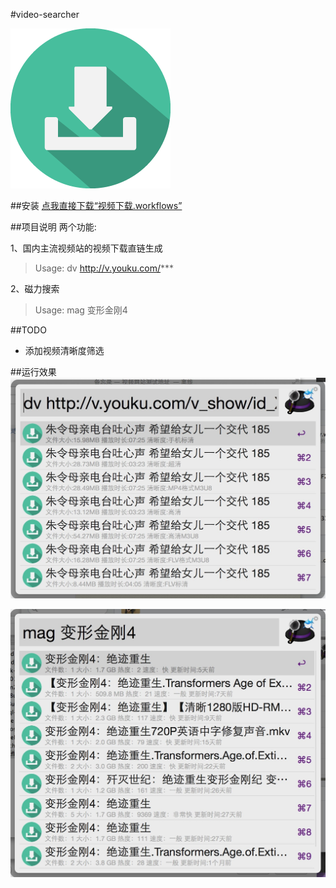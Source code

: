 #video-searcher

![](src/icon.png)

##安装
[点我直接下载“视频下载.workflows”](https://raw.githubusercontent.com/jShi-git/video-searcher/master/download/%E8%A7%86%E9%A2%91%E4%B8%8B%E8%BD%BD.alfredworkflow)

##项目说明
两个功能:

1、国内主流视频站的视频下载直链生成
> Usage: dv http://v.youku.com/***


2、磁力搜索
> Usage: mag 变形金刚4

##TODO
- 添加视频清晰度筛选

##运行效果
![](snapshot/video.jpg)

![](snapshot/magnet.jpg)